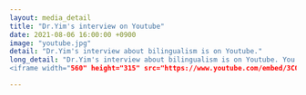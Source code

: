 ```yaml
---
layout: media_detail
title: "Dr.Yim's interview on Youtube"
date: 2021-08-06 16:00:00 +0900
image: "youtube.jpg"
detail: "Dr.Yim's interview about bilingualism is on Youtube." 
long_detail: "Dr.Yim's interview about bilingualism is on Youtube. You can watch her interview here: 
<iframe width="560" height="315" src="https://www.youtube.com/embed/3COY0zVcq3I" title="YouTube video player" frameborder="0" allow="accelerometer; autoplay; clipboard-write; encrypted-media; gyroscope; picture-in-picture" allowfullscreen></iframe>."

---
```


